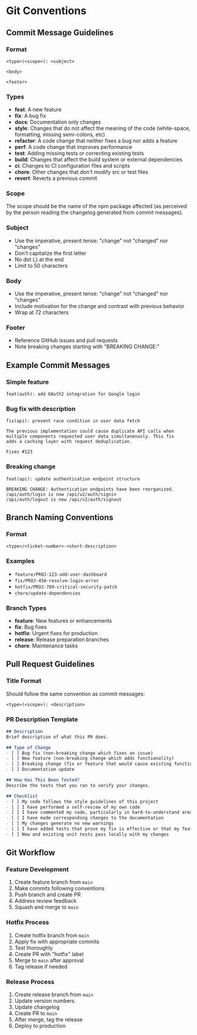 # Git Conventions

## Commit Message Guidelines

### Format
```
<type>(<scope>): <subject>

<body>

<footer>
```

### Types
- **feat**: A new feature
- **fix**: A bug fix
- **docs**: Documentation only changes
- **style**: Changes that do not affect the meaning of the code (white-space, formatting, missing semi-colons, etc)
- **refactor**: A code change that neither fixes a bug nor adds a feature
- **perf**: A code change that improves performance
- **test**: Adding missing tests or correcting existing tests
- **build**: Changes that affect the build system or external dependencies
- **ci**: Changes to CI configuration files and scripts
- **chore**: Other changes that don't modify src or test files
- **revert**: Reverts a previous commit

### Scope
The scope should be the name of the npm package affected (as perceived by the person reading the changelog generated from commit messages).

### Subject
- Use the imperative, present tense: "change" not "changed" nor "changes"
- Don't capitalize the first letter
- No dot (.) at the end
- Limit to 50 characters

### Body
- Use the imperative, present tense: "change" not "changed" nor "changes"
- Include motivation for the change and contrast with previous behavior
- Wrap at 72 characters

### Footer
- Reference GitHub issues and pull requests
- Note breaking changes starting with "BREAKING CHANGE:"

## Example Commit Messages

### Simple feature
```
feat(auth): add OAuth2 integration for Google login
```

### Bug fix with description
```
fix(api): prevent race condition in user data fetch

The previous implementation could cause duplicate API calls when
multiple components requested user data simultaneously. This fix
adds a caching layer with request deduplication.

Fixes #123
```

### Breaking change
```
feat(api): update authentication endpoint structure

BREAKING CHANGE: Authentication endpoints have been reorganized.
/api/auth/login is now /api/v2/auth/signin
/api/auth/logout is now /api/v2/auth/signout
```

## Branch Naming Conventions

### Format
```
<type>/<ticket-number>-<short-description>
```

### Examples
- `feature/PROJ-123-add-user-dashboard`
- `fix/PROJ-456-resolve-login-error`
- `hotfix/PROJ-789-critical-security-patch`
- `chore/update-dependencies`

### Branch Types
- **feature**: New features or enhancements
- **fix**: Bug fixes
- **hotfix**: Urgent fixes for production
- **release**: Release preparation branches
- **chore**: Maintenance tasks

## Pull Request Guidelines

### Title Format
Should follow the same convention as commit messages:
```
<type>(<scope>): <description>
```

### PR Description Template
```markdown
## Description
Brief description of what this PR does.

## Type of Change
- [ ] Bug fix (non-breaking change which fixes an issue)
- [ ] New feature (non-breaking change which adds functionality)
- [ ] Breaking change (fix or feature that would cause existing functionality to not work as expected)
- [ ] Documentation update

## How Has This Been Tested?
Describe the tests that you ran to verify your changes.

## Checklist
- [ ] My code follows the style guidelines of this project
- [ ] I have performed a self-review of my own code
- [ ] I have commented my code, particularly in hard-to-understand areas
- [ ] I have made corresponding changes to the documentation
- [ ] My changes generate no new warnings
- [ ] I have added tests that prove my fix is effective or that my feature works
- [ ] New and existing unit tests pass locally with my changes
```

## Git Workflow

### Feature Development
1. Create feature branch from `main`
2. Make commits following conventions
3. Push branch and create PR
4. Address review feedback
5. Squash and merge to `main`

### Hotfix Process
1. Create hotfix branch from `main`
2. Apply fix with appropriate commits
3. Test thoroughly
4. Create PR with "hotfix" label
5. Merge to `main` after approval
6. Tag release if needed

### Release Process
1. Create release branch from `main`
2. Update version numbers
3. Update changelog
4. Create PR to `main`
5. After merge, tag the release
6. Deploy to production